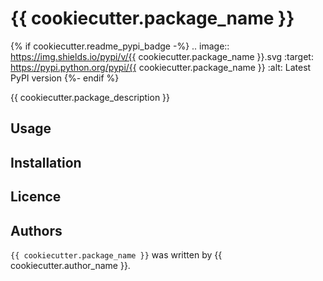 # {{ cookiecutter.package_name }}

{% if cookiecutter.readme_pypi_badge -%}
.. image:: https://img.shields.io/pypi/v/{{ cookiecutter.package_name }}.svg
    :target: https://pypi.python.org/pypi/{{ cookiecutter.package_name }}
    :alt: Latest PyPI version
{%- endif %}

{{ cookiecutter.package_description }}

## Usage

## Installation

## Licence

## Authors

`{{ cookiecutter.package_name }}` was written by {{ cookiecutter.author_name }}.
